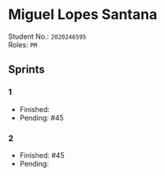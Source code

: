 # Miguel Lopes Santana

Student No.: `2020246595`  
Roles: `PM`

## Sprints

### 1

* Finished:
* Pending: #45
### 2

* Finished: #45 
* Pending: